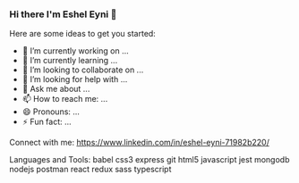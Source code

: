 ### Hi there I'm Eshel Eyni 👋

Here are some ideas to get you started:

- 🔭 I’m currently working on ...
- 🌱 I’m currently learning ...
- 👯 I’m looking to collaborate on ...
- 🤔 I’m looking for help with ...
- 💬 Ask me about ...
- 📫 How to reach me: ...
- 😄 Pronouns: ...
- ⚡ Fun fact: ...

Connect with me:
https://www.linkedin.com/in/eshel-eyni-71982b220/

Languages and Tools:
babel css3 express git html5 javascript jest mongodb nodejs postman react redux sass typescript
